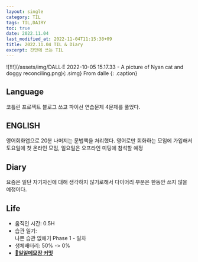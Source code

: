 ```yaml
---
layout: single
category: TIL
tags: TIL,DAIRY
toc: true
date: 2022.11.04
last_modified_at: 2022-11-04T11:15:38+09
title: 2022.11.04 TIL & Diary
excerpt: 간만에 쓰는 TIL
---
```


![!!!](/assets/img/DALL·E 2022-10-05 15.17.33 - A picture of Nyan cat and doggy reconciling.png){:.simg}
From dalle
{: .caption}

## Language  
코틀린 프로젝트 블로그 쓰고 파이선 연습문제 4문제를 풀었다.

## ENGLISH  
영어회화앱으로 20분 나머지는 문법책을 처리했다. 영어로만 회화하는 모임에 가입해서 토요일에 첫 온라인 모임, 일요일은 오프라인 미팅에 참석할 예정

## Diary  
요즘은 일단 자기자신에 대해 생각하지 않기로해서 다이어리 부분은 한동안 쓰지 않을 예정이다.

## Life  
- 움직인 시간: 0.5H  
- 습관 일기:  
나쁜 습관 없애기 Phase 1 - 일차  
- 생체배터리: 50% -> 0%  
- [🔗**일일메모장 커밋**]()  